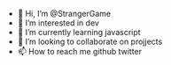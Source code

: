 - 👋 Hi, I’m @StrangerGame
- 👀 I’m interested in dev
- 🌱 I’m currently learning javascript
- 💞️ I’m looking to collaborate on projjects
- 📫 How to reach me github twitter
 
<!---
StrangerGame/StrangerGame is a ✨ special ✨ repository because its `README.md` (this file) appears on your GitHub profile.
You can click the Preview link to take a look at your changes.
--->
